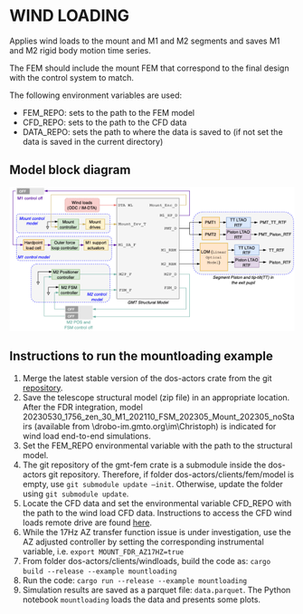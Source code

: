 # WIND LOADING

Applies wind loads to the mount and M1 and M2 segments and saves M1 and M2 rigid body motion time series.

The FEM should include the mount FEM that correspond to the final design with the control system to match.

The following environment variables are used:
 * FEM_REPO: sets to the path to the FEM model
 * CFD_REPO: sets to the path to the CFD data
 * DATA_REPO: sets the path to where the data is saved to (if not set the data is saved in the current directory)

## Model block diagram

  ![](mountloading.png)

## Instructions to run the mountloading example

 1. Merge the latest stable version of the dos-actors crate from the git [repository](https://github.com/rconan/dos-actors).
 1. Save the telescope structural model (zip file) in an appropriate location. After the FDR integration, model 20230530_1756_zen_30_M1_202110_FSM_202305_Mount_202305_noStairs (available from \\drobo-im.gmto.org\im\Christoph) is indicated for wind load end-to-end simulations.
 1. Set the FEM_REPO environmental variable with the path to the structural model.
 1. The git repository of the gmt-fem crate is a submodule inside the dos-actors git repository.        Therefore, if folder dos-actors/clients/fem/model is empty, use `git submodule update –init`. Otherwise, update the folder using `git submodule update`.
 1. Locate the CFD data and set the environmental variable CFD_REPO with the path to the wind load CFD data. Instructions to access the CFD wind loads remote drive are found [here](https://github.com/rconan/grim).
 1. While the 17Hz AZ transfer function issue is under investigation, use the AZ adjusted controller by setting the corresponding instrumental variable, i.e. `export MOUNT_FDR_AZ17HZ=true`
 1. From folder dos-actors/clients/windloads, build the code as: `cargo build --release --example mountloading`
 1. Run the code: `cargo run --release --example mountloading`
 1. Simulation results are saved as a parquet file: `data.parquet`. The Python notebook `mountloading` loads the data and presents some plots.

